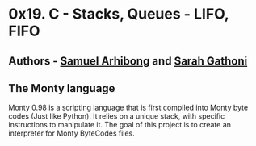 # 0x19. C - Stacks, Queues - LIFO, FIFO

## Authors - [Samuel Arhibong](https://github.com/sammiearchie77) and [Sarah Gathoni](https://github.com/sarahGathoni)

## The Monty language

Monty 0.98 is a scripting language that is first compiled into Monty byte codes (Just like Python). It relies on a unique stack, with specific instructions to manipulate it. The goal of this project is to create an interpreter for Monty ByteCodes files.

